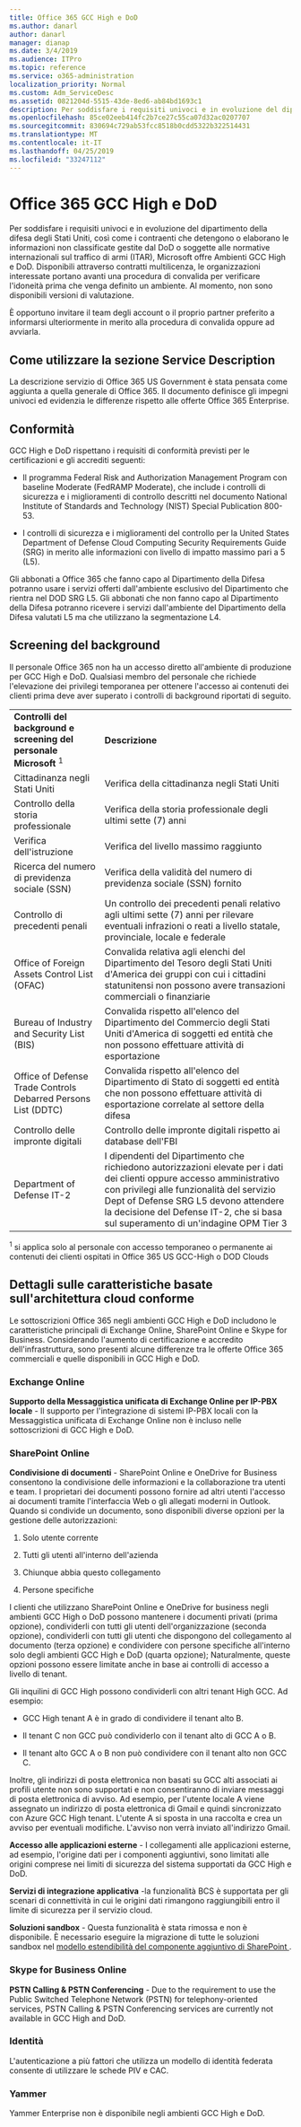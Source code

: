 ```yaml
---
title: Office 365 GCC High e DoD
ms.author: danarl
author: danarl
manager: dianap
ms.date: 3/4/2019
ms.audience: ITPro
ms.topic: reference
ms.service: o365-administration
localization_priority: Normal
ms.custom: Adm_ServiceDesc
ms.assetid: 0821204d-5515-43de-8ed6-ab84bd1693c1
description: Per soddisfare i requisiti univoci e in evoluzione del dipartimento della difesa degli Stati Uniti, così come i contraenti che detengono o elaborano le informazioni non classificate gestite dal DoD o soggette alle normative internazionali sul traffico di armi (ITAR), Microsoft offre Ambienti GCC High e DoD. Disponibili attraverso contratti multilicenza, le organizzazioni interessate portano avanti una procedura di convalida per verificare l'idoneità prima che venga definito un ambiente. Al momento, non sono disponibili versioni di valutazione.
ms.openlocfilehash: 85ce02eeb414fc2b7ce27c55ca07d32ac0207707
ms.sourcegitcommit: 830694c729ab53fcc8518b0cdd5322b322514431
ms.translationtype: MT
ms.contentlocale: it-IT
ms.lasthandoff: 04/25/2019
ms.locfileid: "33247112"
---
```

# <a name="office-365-gcc-high-and-dod"></a>Office 365 GCC High e DoD

Per soddisfare i requisiti univoci e in evoluzione del dipartimento della difesa degli Stati Uniti, così come i contraenti che detengono o elaborano le informazioni non classificate gestite dal DoD o soggette alle normative internazionali sul traffico di armi (ITAR), Microsoft offre Ambienti GCC High e DoD. Disponibili attraverso contratti multilicenza, le organizzazioni interessate portano avanti una procedura di convalida per verificare l'idoneità prima che venga definito un ambiente. Al momento, non sono disponibili versioni di valutazione. 
  
È opportuno invitare il team degli account o il proprio partner preferito a informarsi ulteriormente in merito alla procedura di convalida oppure ad avviarla.
  
## <a name="how-to-use-this-service-description-section"></a>Come utilizzare la sezione Service Description

La descrizione servizio di Office 365 US Government è stata pensata come aggiunta a quella generale di Office 365. Il documento definisce gli impegni univoci ed evidenzia le differenze rispetto alle offerte Office 365 Enterprise.
  
## <a name="compliance"></a>Conformità

GCC High e DoD rispettano i requisiti di conformità previsti per le certificazioni e gli accrediti seguenti: 
  
- Il programma Federal Risk and Authorization Management Program con baseline Moderate (FedRAMP Moderate), che include i controlli di sicurezza e i miglioramenti di controllo descritti nel documento National Institute of Standards and Technology (NIST) Special Publication 800-53.
    
- I controlli di sicurezza e i miglioramenti del controllo per la United States Department of Defense Cloud Computing Security Requirements Guide (SRG) in merito alle informazioni con livello di impatto massimo pari a 5 (L5).
    
Gli abbonati a Office 365 che fanno capo al Dipartimento della Difesa potranno usare i servizi offerti dall'ambiente esclusivo del Dipartimento che rientra nel DOD SRG L5. Gli abbonati che non fanno capo al Dipartimento della Difesa potranno ricevere i servizi dall'ambiente del Dipartimento della Difesa valutati L5 ma che utilizzano la segmentazione L4.
  
## <a name="background-screening"></a>Screening del background

Il personale Office 365 non ha un accesso diretto all'ambiente di produzione per GCC High e DoD. Qualsiasi membro del personale che richiede l'elevazione dei privilegi temporanea per ottenere l'accesso ai contenuti dei clienti prima deve aver superato i controlli di background riportati di seguito.
  
|||
|:-----|:-----|
|**Controlli del background e screening del personale Microsoft** <sup>1</sup> <br/> |**Descrizione** <br/> |
|Cittadinanza negli Stati Uniti  <br/> |Verifica della cittadinanza negli Stati Uniti  <br/> |
|Controllo della storia professionale  <br/> |Verifica della storia professionale degli ultimi sette (7) anni  <br/> |
|Verifica dell'istruzione  <br/> |Verifica del livello massimo raggiunto  <br/> |
|Ricerca del numero di previdenza sociale (SSN)  <br/> |Verifica della validità del numero di previdenza sociale (SSN) fornito  <br/> |
|Controllo di precedenti penali  <br/> |Un controllo dei precedenti penali relativo agli ultimi sette (7) anni per rilevare eventuali infrazioni o reati a livello statale, provinciale, locale e federale  <br/> |
|Office of Foreign Assets Control List (OFAC)  <br/> |Convalida relativa agli elenchi del Dipartimento del Tesoro degli Stati Uniti d'America dei gruppi con cui i cittadini statunitensi non possono avere transazioni commerciali o finanziarie  <br/> |
|Bureau of Industry and Security List (BIS)  <br/> |Convalida rispetto all'elenco del Dipartimento del Commercio degli Stati Uniti d'America di soggetti ed entità che non possono effettuare attività di esportazione  <br/> |
|Office of Defense Trade Controls Debarred Persons List (DDTC)  <br/> |Convalida rispetto all'elenco del Dipartimento di Stato di soggetti ed entità che non possono effettuare attività di esportazione correlate al settore della difesa  <br/> |
|Controllo delle impronte digitali  <br/> |Controllo delle impronte digitali rispetto ai database dell'FBI  <br/> |
|Department of Defense IT-2  <br/> |I dipendenti del Dipartimento che richiedono autorizzazioni elevate per i dati dei clienti oppure accesso amministrativo con privilegi alle funzionalità del servizio Dept of Defense SRG L5 devono attendere la decisione del Defense IT-2, che si basa sul superamento di un'indagine OPM Tier 3  <br/> |

<sup>1</sup> si applica solo al personale con accesso temporaneo o permanente ai contenuti dei clienti ospitati in Office 365 US GCC-High o DOD Clouds
## <a name="feature-nuances-based-on-compliant-cloud-architecture"></a>Dettagli sulle caratteristiche basate sull'architettura cloud conforme

Le sottoscrizioni Office 365 negli ambienti GCC High e DoD includono le caratteristiche principali di Exchange Online, SharePoint Online e Skype for Business. Considerando l'aumento di certificazione e accredito dell'infrastruttura, sono presenti alcune differenze tra le offerte Office 365 commerciali e quelle disponibili in GCC High e DoD.
  
### <a name="exchange-online"></a>Exchange Online

 **Supporto della Messaggistica unificata di Exchange Online per IP-PBX locale** - Il supporto per l'integrazione di sistemi IP-PBX locali con la Messaggistica unificata di Exchange Online non è incluso nelle sottoscrizioni di GCC High e DoD. 
  
### <a name="sharepoint-online"></a>SharePoint Online

 **Condivisione di documenti** - SharePoint Online e OneDrive for Business consentono la condivisione delle informazioni e la collaborazione tra utenti e team. I proprietari dei documenti possono fornire ad altri utenti l'accesso ai documenti tramite l'interfaccia Web o gli allegati moderni in Outlook. Quando si condivide un documento, sono disponibili diverse opzioni per la gestione delle autorizzazioni: 
  
1. Solo utente corrente
    
2. Tutti gli utenti all'interno dell'azienda
    
3. Chiunque abbia questo collegamento
    
4. Persone specifiche
    
I clienti che utilizzano SharePoint Online e OneDrive for business negli ambienti GCC High o DoD possono mantenere i documenti privati (prima opzione), condividerli con tutti gli utenti dell'organizzazione (seconda opzione), condividerli con tutti gli utenti che dispongono del collegamento al documento (terza opzione) e condividere con persone specifiche all'interno solo degli ambienti GCC High e DoD (quarta opzione); Naturalmente, queste opzioni possono essere limitate anche in base ai controlli di accesso a livello di tenant.
  
Gli inquilini di GCC High possono condividerli con altri tenant High GCC. Ad esempio:
  
- GCC High tenant A è in grado di condividere il tenant alto B.
    
- Il tenant C non GCC può condividerlo con il tenant alto di GCC A o B.
    
- Il tenant alto GCC A o B non può condividere con il tenant alto non GCC C.
    
Inoltre, gli indirizzi di posta elettronica non basati su GCC alti associati ai profili utente non sono supportati e non consentiranno di inviare messaggi di posta elettronica di avviso. Ad esempio, per l'utente locale A viene assegnato un indirizzo di posta elettronica di Gmail e quindi sincronizzato con Azure GCC High tenant. L'utente A si sposta in una raccolta e crea un avviso per eventuali modifiche. L'avviso non verrà inviato all'indirizzo Gmail.
  
 **Accesso alle applicazioni esterne** - I collegamenti alle applicazioni esterne, ad esempio, l'origine dati per i componenti aggiuntivi, sono limitati alle origini comprese nei limiti di sicurezza del sistema supportati da GCC High e DoD. 
  
 **Servizi di integrazione applicativa** -la funzionalità BCS è supportata per gli scenari di connettività in cui le origini dati rimangono raggiungibili entro il limite di sicurezza per il servizio cloud. 
  
 **Soluzioni sandbox** - Questa funzionalità è stata rimossa e non è disponibile. È necessario eseguire la migrazione di tutte le soluzioni sandbox nel [ modello estendibilità del componente aggiuntivo di SharePoint ]( https://msdn.microsoft.com/en-us/library/office/fp179930.aspx).
  
### <a name="skype-for-business-online"></a>Skype for Business Online

 **PSTN Calling &amp; PSTN Conferencing** - Due to the requirement to use the Public Switched Telephone Network (PSTN) for telephony-oriented services, PSTN Calling &amp; PSTN Conferencing services are currently not available in GCC High and DoD. 
  
### <a name="identity"></a>Identità

L'autenticazione a più fattori che utilizza un modello di identità federata consente di utilizzare le schede PIV e CAC.
  
### <a name="yammer"></a>Yammer

Yammer Enterprise non è disponibile negli ambienti GCC High e DoD.
  

